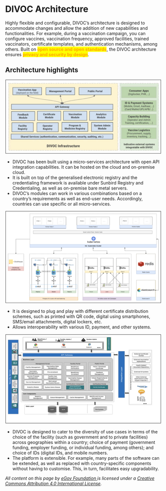 # DIVOC Architecture

Highly flexible and configurable, DIVOC’s architecture is designed to accommodate changes and allow the addition of new capabilities and functionalities. For example, during a vaccination campaign, you can configure vaccines, vaccination frequency, approved facilities, trained vaccinators, certificate templates, and authentication mechanisms, among others. Built on <mark style="color:orange;">**open source and open standards**</mark>, the DIVOC architecture ensures <mark style="color:orange;">**privacy and security by design**</mark>.

## **Architecture highlights**

![Logical architecture ](<.gitbook/assets/Screenshot 2022-02-08 at 1.41.07 PM.png>)

* DIVOC has been built using a micro-services architecture with open API integration capabilities. It can be hosted on the cloud and on-premise cloud.
* It is built on top of the generalised electronic registry and the credentialing framework is available under Sunbird Registry and Credentialing, as well as on-premise bare metal servers.
* DIVOC’s modules can work in various combinations based on a country’s requirements as well as end-user needs. Accordingly, countries can use specific or all micro-services.

![Deployment architecture](<.gitbook/assets/Screenshot 2022-02-08 at 12.05.14 PM (1).png>)

* It is designed to plug and play with different certificate distribution schemes, such as printed with QR code, digital using smartphones, SMS/email attachments, digital lockers, etc.
* Allows interoperability with various ID, payment, and other systems.

![Component architecture](<.gitbook/assets/Screenshot 2022-02-08 at 12.06.52 PM.png>)

* DIVOC is designed to cater to the diversity of use cases in terms of the choice of the facility (such as government and to private facilities) across geographies within a country; choice of payment (government funding, employer funding, or individual funding, among others); and choice of IDs (digital IDs, and mobile numbers.
* The platform is extensible. For example, many parts of the software can be extended, as well as replaced with country-specific components without having to customise. This, in turn, facilitates easy upgradability.



_All content on this page by_ [_eGov Foundation_ ](https://egov.org.in)_is licensed under a_ [_Creative Commons Attribution 4.0 International License_](http://creativecommons.org/licenses/by/4.0/)_._
